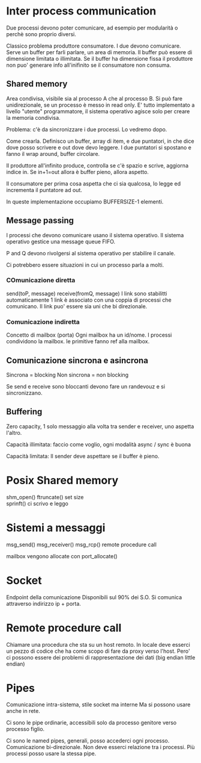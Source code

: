 # Inter process communication

Due processi devono poter comunicare, ad esempio per modularità o perchè sono proprio diversi.

Classico problema produttore consumatore. I due devono comunicare. Serve un buffer per farli parlare, un area di memoria.
Il buffer può essere di dimensione limitata o illimitata. Se il buffer ha dimensione fissa il produttore non puo' generare info all'inifinito se il consumatore non consuma.

## Shared memory
Area condivisa, visibile sia al processo A che al processo B. Si può fare unidirezionale, se un processo è messo in read only. 
E' tutto implementato a livello "utente" programmatore, il sistema operativo agisce solo per creare la memoria condivisa. 

Problema: c'è da sincronizzare i due processi. Lo vedremo dopo.

Come crearla. Definisco un buffer, array di item, e due puntatori, in che dice dove posso scrivere e out dove devo leggere. I due puntatori si spostano e fanno il wrap around, buffer circolare. 

Il produttore all'infinito produce, controlla se c'è spazio e scrive, aggiorna indice in. Se in+1=out allora è buffer pieno, allora aspetto.

Il consumatore per prima cosa aspetta che ci sia qualcosa, lo legge ed incrementa il puntatore ad out. 

In queste implementazione occupiamo BUFFERSIZE-1 elementi.


## Message passing

I processi che devono comunicare usano il sistema operativo. 
Il sistema operativo gestice una message queue FIFO.

P and Q devono rivolgersi al sistema operativo per stabilire il canale. 

Ci potrebbero essere situazioni in cui un processo parla a molti.  

### COmunicazione diretta

send(toP, message)
receive(fromQ, message)
I link sono stabilitti automaticamente
1 link è associato con una coppia di processi che comunicano.  Il link puo' essere sia uni che bi direzionale. 

### Comunicazione indiretta
Concetto di mailbox (porta)
Ogni mailbox ha un id/nome.
I processi condividono la mailbox. 
le primitive fanno ref alla mailbox.


## Comunicazione sincrona e asincrona

Sincrona = blocking
Non sincrona = non blocking

Se send e receive sono bloccanti devono fare un randevouz e si sincronizzano.

## Buffering

Zero capacity, 1 solo messaggio alla volta tra sender e receiver, uno aspetta l'altro.

Capacità illimitata: faccio come voglio, ogni modalità async / sync è buona

Capacità limitata: Il sender deve aspettare se il buffer è pieno. 


# Posix Shared memory

shm_open()
ftruncate() set size  
sprinft() ci scrivo e leggo

# Sistemi a messaggi
msg_send()
msg_receiver()
msg_rcp() remote procedure call

mailbox vengono allocate con port_allocate()
  

# Socket 
Endpoint della comunicazione
Disponibili sul 90% dei S.O.
Si comunica attraverso indirizzo ip + porta. 

# Remote procedure call
Chiamare una procedura che sta su un host remoto. In locale deve esserci un pezzo di codice che ha come scopo di fare da proxy verso l'host. 
Pero' ci possono essere dei problemi di rappresentazione dei dati (big endian little endian) 

# Pipes
Comunicazione intra-sistema, stile socket ma interne
Ma si possono usare anche in rete.

Ci sono le pipe ordinarie, accessibili solo da processo genitore verso processo figlio.

Ci sono le named pipes, generali, posso accederci ogni processo. Comunicazione bi-direzionale. Non deve esserci relazione tra i processi. Più processi posso usare la stessa pipe.


